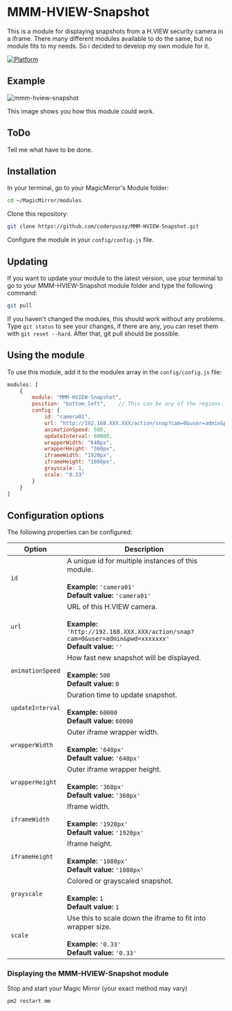# MMM-HVIEW-Snapshot

This is a module for displaying snapshots from a H.VIEW security camera in a iframe.
There many different modules available to do the same, but no module fits to my needs.
So i decided to develop my own module for it.

[![Platform](https://img.shields.io/badge/platform-MagicMirror-informational)](https://MagicMirror.builders)

## Example

![mmm-hview-snapshot](https://user-images.githubusercontent.com/55058372/223711928-af9605b1-2085-48d8-9958-bdc82be459fe.jpg)

This image shows you how this module could work.

## ToDo

Tell me what have to be done.

## Installation

In your terminal, go to your MagicMirror's Module folder:

````sh
cd ~/MagicMirror/modules
````

Clone this repository:

````sh
git clone https://github.com/coderpussy/MMM-HVIEW-Snapshot.git
````

Configure the module in your `config/config.js` file.

## Updating

If you want to update your module to the latest version, use your terminal to go to your MMM-HVIEW-Snapshot module folder and type the following command:

````sh
git pull
````

If you haven't changed the modules, this should work without any problems.
Type `git status` to see your changes, if there are any, you can reset them with `git reset --hard`. After that, git pull should be possible.

## Using the module

To use this module, add it to the modules array in the `config/config.js` file:
````js
modules: [
    {
        module: "MMM-HVIEW-Snapshot",
        position: "bottom_left",	// This can be any of the regions.
        config: {
            id: "camera01",
            url: "http://192.168.XXX.XXX/action/snap?cam=0&user=admin&pwd=xxxxxxx",
            animationSpeed: 500,
            updateInterval: 60000,
            wrapperWidth: "640px",
            wrapperHeight: "360px",
            iframeWidth: "1920px",
            iframeHeight: "1080px",
            grayscale: 1,
            scale: "0.33"
        }
    }
]
````

## Configuration options

The following properties can be configured:

| Option | Description
| ------ | -----------
| `id` | A unique id for multiple instances of this module. <br><br> **Example:** `'camera01'` <br> **Default value:** `'camera01'`
| `url` | URL of this H.VIEW camera. <br><br> **Example:** `'http://192.168.XXX.XXX/action/snap?cam=0&user=admin&pwd=xxxxxxx'` <br> **Default value:** `''`
| `animationSpeed` | How fast new snapshot will be displayed. <br><br> **Example:** `500` <br> **Default value:** `0`
| `updateInterval` | Duration time to update snapshot. <br><br> **Example:** `60000` <br> **Default value:** `60000`
| `wrapperWidth` | Outer iframe wrapper width. <br><br> **Example:** `'640px'` <br> **Default value:** `'640px'`
| `wrapperHeight` | Outer iframe wrapper height. <br><br> **Example:** `'360px'` <br> **Default value:** `'360px'`
| `iframeWidth` | Iframe width. <br><br> **Example:** `'1920px'` <br> **Default value:** `'1920px'`
| `iframeHeight` | Iframe height. <br><br> **Example:** `'1080px'` <br> **Default value:** `'1080px'`
| `grayscale` | Colored or grayscaled snapshot. <br><br> **Example:** `1` <br> **Default value:** `1`
| `scale` | Use this to scale down the iframe to fit into wrapper size. <br><br> **Example:** `'0.33'` <br> **Default value:** `'0.33'`

### Displaying the MMM-HVIEW-Snapshot module

Stop and start your Magic Mirror (your exact method may vary)

````sh
pm2 restart mm
````

